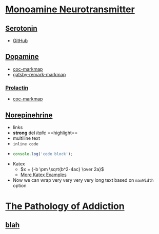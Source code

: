 # [Monoamine Neurotransmitter](https://en.wikipedia.org/wiki/Monoamine_neurotransmitter)

## [Serotonin](https://namu.wiki/w/%EC%84%B8%EB%A1%9C%ED%86%A0%EB%8B%8C#s-4.5)

- [GitHub](https://github.com/gera2ld/markmap)


## [Dopamine](https://namu.wiki/w/%EB%8F%84%ED%8C%8C%EB%AF%BC)

- [coc-markmap](https://github.com/gera2ld/coc-markmap)
- [gatsby-remark-markmap](https://github.com/gera2ld/gatsby-remark-markmap)
### [Prolactin](https://en.wikipedia.org/wiki/Prolactin)
- [coc-markmap](https://github.com/gera2ld/coc-markmap)


## [Norepinehrine](https://namu.wiki/w/%EB%85%B8%EB%A5%B4%EC%97%90%ED%94%BC%EB%84%A4%ED%94%84%EB%A6%B0)

- links
- **strong** ~~del~~ *italic* ==highlight==
- multiline
  text
- `inline code`
-
    ```js
    console.log('code block');
    ```
- Katex
  - $x = {-b \pm \sqrt{b^2-4ac} \over 2a}$
  - [More Katex Examples](#?d=gist:af76a4c245b302206b16aec503dbe07b:katex.md)
- Now we can wrap very very very very long text based on `maxWidth` option

# [The Pathology of Addiction](https://www.youtube.com/watch?v=K3gfzfqEre0&list=LL&index=2&t=208s)
## [blah]()